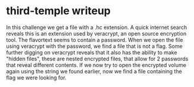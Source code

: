# third-temple writeup
In this challenge we get a file with a .hc extension. A quick internet search reveals this is an extension used by veracrypt, an open source encryption tool. The flavortext seems to contain a password. When we open the file using veracrypt with the password, we find a file that is not a flag.
Some further digging on veracrypt reveals that it also has the ability to make "hidden files", these are nested encrypted files, that allow for 2 passwords that reveal different contents. If we now try to open the encrypted volume again using the string we found earlier, now we find a file containing the flag we were looking for.
